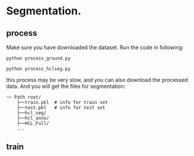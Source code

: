 # Segmentation.
## process
Make sure you have downloaded the dataset. 
Run the code in following:


```
python process_ground.py 
```

```
python process_hclseg.py
```
this process may be very slow, and you can also download the processed data.
And you will get the files for segmentation:
```
── Path root/
    ├──train.pkl  # info for train set
    ├──test.pkl   # info for test set
    ├──hcl_seg/
    ├──hcl_anno/
    ├──HCL_Full/
    ...
```
## train
